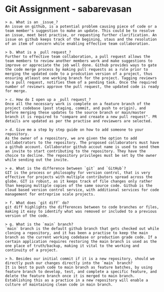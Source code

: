 # Git Assignment - sabarevasan

    > a. What is an _issue_?
    An issue on github, is a potential problem causing piece of code or a team member's suggestion to make an update. This could be to resolve an issue, meet best practise, or requesting further clarification. An issue on github keeps track of the begining, staus and the resolution of an item of concern while enabling effective team collaboration.
    
    > b. What is a _pull request_?
    Further to effective team collaboration, a pull request allows the team members to review another members work and make suggestions to improve or appreciate the job well done. Github provides ways to gate the code merge process by making pull requests as a rule prior to merging the updated code to a prodcution version of a project, thus ensuring atleast one working branch for the project. Tagging reviewrs to a pull request, notifies them of a pending task. Once the required number of reviewrs approve the pull request, the updated code is ready for merge.

    > c. How do I open up a _pull request_?
    Once all the necessary work is complete on a feature branch of the project codebase (post staging, commit, and push to origin), and before merging these updates to the source branch or main/master branch it is required to "compare and creaate a new pull request". PR details are updated as per the practise and reviewers are selected.
    
    > d. Give me a step by step guide on how to add someone to your repository.
    As the owner of a repository, we are given the option to add collabotrators to the repository. The proposed collaborators must have a github account. Collaborator github accout name is used to send them an invite to start contributing to the repository. They have the choice to decline. The repository privileges must be set by the owner while sending out the invite.

    > e. What is the difference between `git` and `GitHub`?
    GIT is the process or philosophy for version control, that is very effective for projects with multiple contributors spread across the globe. GIT is robust, as it keeps track of file changes only rather than keeping multiple copies of the same source code. Github is the cloud based version control service, with additional services for code management for entreprise scale projects.

    > f. What does `git diff` do?
    git diff highlights the differences between to code branches or files, making it easy to identify what was removed or included to a previous version of the code.

    > g. What is the `main` branch?
    `main` branch is the default github branch that gets checked out while cloning a repository, and it has been a practise to keep the main branch as the current working codebase or production grade code. If a certain application requires restoring the main branch is used as the one place of truth/backup, making it vital to the working and continuity of a project.

    > h. Besides our initial commit if it is a new repository, should we directly push our changes directly into the `main` branch?
    It is best to push code to main branch as feature batches, by using feature branch to develop, test, and complete a specific feature, and delete the feature branch once it is merged to main branch. Establishing this as a practice in a new repository will enable a culture of maintaining clean code in main branch.
